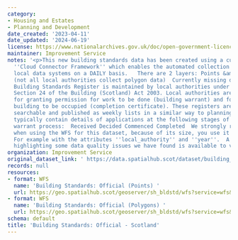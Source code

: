 ```yaml
---
category:
- Housing and Estates
- Planning and Development
date_created: '2023-04-11'
date_updated: '2024-06-19'
license: https://www.nationalarchives.gov.uk/doc/open-government-licence/version/3/
maintainer: Improvement Service
notes: '<p>This new building standards data has been created using a custom built
  ''Cloud Connector Framework'' which enables the automated collection of data from
  local data systems on a DAILY basis.   There are 2 layers: Points &amp; polygons
  (not all local authorities collect polygon data)  Currently missing data from Fife  A
  Building Standards Register is maintained by local authorities under the terms of
  Section 24 of the Building (Scotland) Act 2003. Local authorities are responsible
  for granting permission for work to be done (building warrant) and for a completed
  building to be occupied (completion certificate). These registers are online and
  searchable and published as weekly lists in a similar way to planning applications.  Registers
  typically contain details of applications at the following stages of the building
  warrant process:  Received Decided Commenced Completed  We strongly recommend that
  when using the WFS for this dataset, because of its size, you use it with a filter.
  For example with the attributes ''local_authority'' and ''year''.  A powerBI dashboard
  highlighting some data quality issues we have found is available to view at https://app.powerbi.com/view?r=eyJrIjoiYjIwYjIxNTQtZTZhMi00ZTc1LWEwNzAtZDdhNjkyMTQ2YmQwIiwidCI6IjdiYmUyMDM3LWMzZGMtNGU4Ny1iMTdiLTZiZDJkMjI3MWY0NyIsImMiOjh9</p>'
organization: Improvement Service
original_dataset_link: ' https://data.spatialhub.scot/dataset/building_standards_official-is'
records: null
resources:
- format: WFS
  name: 'Building Standards: Official (Points) '
  url: https://geo.spatialhub.scot/geoserver/sh_bldstd/wfs?service=wfs&typeName=sh_bldstd:pub_bldstdpnt
- format: WFS
  name: 'Building Standards: Official (Polygons) '
  url: https://geo.spatialhub.scot/geoserver/sh_bldstd/wfs?service=wfs&typeName=sh_bldstd:pub_bldstdpol
schema: default
title: 'Building Standards: Official - Scotland'
---
```

